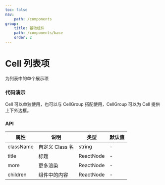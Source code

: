 ```yaml
---
toc: false
nav:
    path: /components
group:
    title: 基础组件
    path: /components/base
    order: 2
---
```


# Cell 列表项

为列表中的单个展示项

### 代码演示

Cell 可以单独使用，也可以与 CellGroup 搭配使用，CellGroup 可以为 Cell 提供上下外边框。

<code src="./demo/index.tsx"></code>

### API

| 属性      | 说明            | 类型      | 默认值 |
| --------- | --------------- | --------- | ------ |
| className | 自定义 Class 名 | string    | -      |
| title     | 标题            | ReactNode | -      |
| more      | 更多渲染        | ReactNode | -      |
| children  | 组件中的内容    | ReactNode | -      |
